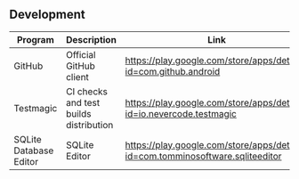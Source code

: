 ## Development

| Program | Description | Link | Plugins | Comment |
| --- | --- | --- | --- | --- |
| GitHub | Official GitHub client | https://play.google.com/store/apps/details?id=com.github.android |
| Testmagic | CI checks and test builds distribution | https://play.google.com/store/apps/details?id=io.nevercode.testmagic |
| SQLite Database Editor | SQLite Editor | https://play.google.com/store/apps/details?id=com.tomminosoftware.sqliteeditor |

